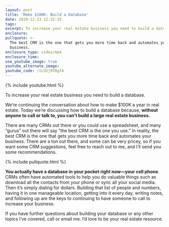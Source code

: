 ```yaml
---
layout: post
title: 'Make $100K: Build a Database'
date: 2020-12-23 22:32:15
tags:
excerpt: To increase your real estate business you need to build a database.
enclosure:
pullquote: >-
  The best CRM is the one that gets you more time back and automates your
  business.
enclosure_type: video/mp4
enclosure_time:
use_youtube_image: true
youtube_alternate_image:
youtube_code: /tLd2j9TBgf4
---
```


{% include youtube.html %}

To increase your real estate business you need to build a database.

We’re continuing the conversation about how to make $100K a year in real estate. Today we’re discussing how to build a database because, **without anyone to call or talk to, you can’t build a large real estate business.**&nbsp;

There are many CRMs out there or you could use a spreadsheet, and many “gurus” out there will say “the best CRM is the one you use.” In reality, the best CRM is the one that gets you more time back and automates your business. There are a ton out there, and some can be very pricey, so if you want some CRM suggestions, feel free to reach out to me, and I’ll send you some recommendations.&nbsp;

{% include pullquote.html %}

**You actually have a database in your pocket right now—your cell phone**. CRMs often have automated tools to help you do valuable things such as download all the contacts from your phone or sync all your social media. Then it’s simply dialing for dollars. Building that list of people and numbers, having it in one manageable location, getting into it every day, writing notes, and following up are the keys to continuing to have someone to call to increase your business.&nbsp;

If you have further questions about building your database or any other topics I’ve covered, call or email me. I’d love to be your real estate resource.
